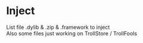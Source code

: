 # Inject
List file .dylib & .zip & .framework to inject  
Also some files just working on TrollStore / TrollFools
